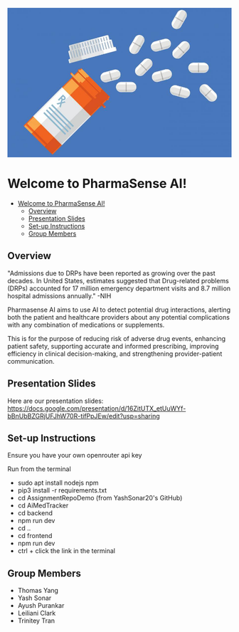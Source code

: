 ![](images/drugs.jpg)

# Welcome to PharmaSense AI!

- [Welcome to PharmaSense AI!](#welcome-to-pharmasense-ai)
  - [Overview](#overview)
  - [Presentation Slides](#presentation-slides)
  - [Set-up Instructions](#set-up-instructions)
  - [Group Members](#group-members)


## Overview

"Admissions due to DRPs have been reported as growing over the past decades. In United States, estimates suggested that Drug-related problems (DRPs) accounted for 17 million emergency department visits and 8.7 million hospital admissions annually." -NIH

Pharmasense AI aims to use AI to detect potential drug interactions, alerting both the patient and healthcare providers about any potential complications with any combination of medications or supplements.

This is for the purpose of reducing risk of adverse drug events, enhancing patient safety, supporting accurate and informed prescribing, improving efficiency in clinical decision-making, and strengthening provider-patient communication.

## Presentation Slides

Here are our presentation slides: <https://docs.google.com/presentation/d/16ZitUTX_etUuWYf-bBnUbBZGRjUFJhW70R-tifPpJEw/edit?usp=sharing>

## Set-up Instructions

Ensure you have your own openrouter api key

Run from the terminal
- sudo apt install nodejs npm
- pip3 install -r requirements.txt
- cd AssignmentRepoDemo (from YashSonar20's GitHub)
- cd AiMedTracker 
- cd backend 
- npm run dev
- cd ..
- cd frontend
- npm run dev
- ctrl + click the link in the terminal

## Group Members

- Thomas Yang
- Yash Sonar
- Ayush Purankar
- Leiliani Clark
- Trinitey Tran
